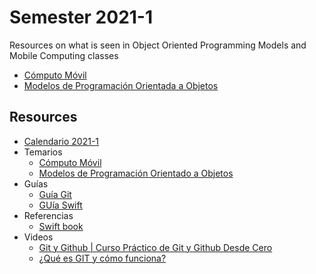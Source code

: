 # Semester 2021-1
Resources on what is seen in Object Oriented Programming Models and Mobile Computing classes


- [Cómputo Móvil](CM/README.md)
- [Modelos de Programación Orientada a Objetos](MPOO/README.md)


## Resources
* [Calendario 2021-1](../Resources/Calendario2021-1.pdf)
* Temarios
    * [Cómputo Móvil](CM/resources/Session_00/pdfs/temario.pdf)
    * [Modelos de Programación Orientado a Objetos](MPOO/resources/Session_00/pdfs/temario.pdf)
* Guías
    * [Guía Git](../Resources/pdfs/5220423-dzone-rc94-gettingstartedwithgit.pdf)
    * [GUía Swift](../2021-1/Resources/pdfs/RW-Swift-Cheatsheet-0_8.pdf)
* Referencias
    * [Swift book](../2021-1/Resources/pdfs/swiftessentials.pdf)
* Videos
    * [Git y Github | Curso Práctico de Git y Github Desde Cero](https://www.youtube.com/watch?v=HiXLkL42tMU)
    * [¿Qué es GIT y cómo funciona?](https://www.youtube.com/watch?v=HiXLkL42tMU)
